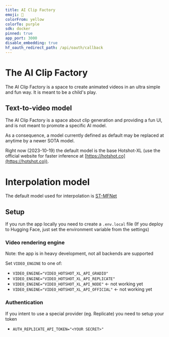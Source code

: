 ```yaml
---
title: AI Clip Factory
emoji: 🧞
colorFrom: yellow
colorTo: purple
sdk: docker
pinned: true
app_port: 3000
disable_embedding: true
hf_oauth_redirect_path: /api/oauth/callback
---
```


# The AI Clip Factory

The AI Clip Factory is a space to create animated videos in an ultra simple and fun way. It is meant to be a child's play.

## Text-to-video model

The AI Clip Factory is a space about clip generation and providing a fun UI, and is not meant to promote a specific AI model.

As a consequence, a model currently defined as default may be replaced at anytime by a newer SOTA model.

Right now (2023-10-19) the default model is the base Hotshot-XL (use the official website for faster inference at [https://hotshot.co](https://hotshot.co)).

# Interpolation model

The default model used for interpolation is [ST-MFNet](https://github.com/zsxkib/ST-MFNet)

## Setup

If you run the app locally you need to create a `.env.local` file 
(If you deploy to Hugging Face, just set the environment variable from the settings)

### Video rendering engine

Note: the app is in heavy development, not all backends are supported

Set `VIDEO_ENGINE` to one of:

- `VIDEO_ENGINE="VIDEO_HOTSHOT_XL_API_GRADIO"`
- `VIDEO_ENGINE="VIDEO_HOTSHOT_XL_API_REPLICATE"`
- `VIDEO_ENGINE="VIDEO_HOTSHOT_XL_API_NODE"` <- not working yet
- `VIDEO_ENGINE="VIDEO_HOTSHOT_XL_API_OFFICIAL"` <- not working yet


### Authentication

If you intent to use a special provider (eg. Replicate) you need to setup your token

- `AUTH_REPLICATE_API_TOKEN="<YOUR SECRET>"`



